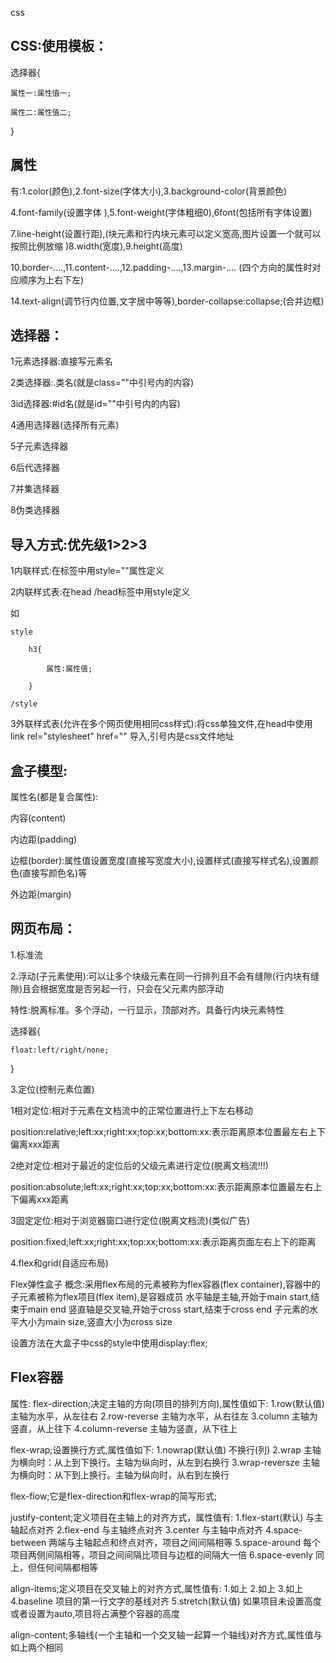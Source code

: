 css
## CSS:使用模板：

选择器{

    属性一:属性值一;

    属性二:属性值二;

}

## 属性
有:1.color(颜色),2.font-size(字体大小),3.background-color(背景颜色)

4.font-family(设置字体 ),5.font-weight(字体粗细0),6font(包括所有字体设置)

7.line-height(设置行距),(块元素和行内块元素可以定义宽高,图片设置一个就可以按照比例放缩 )8.width(宽度),9.height(高度)

10.border-....,11.content-....,12.padding-....,13.margin-....
(四个方向的属性时对应顺序为上右下左)

14.text-align(调节行内位置,文字居中等等),border-collapse:collapse;(合并边框)

## 选择器：
1元素选择器:直接写元素名

2类选择器:.类名(就是class=""中引号内的内容)

3id选择器:#id名(就是id=""中引号内的内容)

4通用选择器(选择所有元素)

5子元素选择器

6后代选择器

7并集选择器

8伪类选择器

## 导入方式:优先级1>2>3

1内联样式:在标签中用style=""属性定义

2内联样式表:在head /head标签中用style定义

如

    style

        h3{

            属性:属性值;

        }

    /style

3外联样式表(允许在多个网页使用相同css样式):将css单独文件,在head中使用 link rel="stylesheet" href="" 导入,引号内是css文件地址

## 盒子模型:

属性名(都是复合属性):

内容(content)

内边距(padding)

边框(border):属性值设置宽度(直接写宽度大小),设置样式(直接写样式名),设置颜色(直接写颜色名)等

外边距(margin)

## 网页布局：
1.标准流

2.浮动(子元素使用):可以让多个块级元素在同一行排列且不会有缝隙(行内块有缝隙)且会根据宽度是否另起一行，只会在父元素内部浮动

特性:脱离标准。多个浮动，一行显示，顶部对齐。具备行内块元素特性 

选择器{

    float:left/right/none;

}

3.定位(控制元素位置)

1相对定位:相对于元素在文档流中的正常位置进行上下左右移动

position:relative;left:xx;right:xx;top:xx;bottom:xx:表示距离原本位置最左右上下偏离xxx距离

2绝对定位:相对于最近的定位后的父级元素进行定位(脱离文档流!!!)

position:absolute;left:xx;right:xx;top:xx;bottom:xx:表示距离原本位置最左右上下偏离xxx距离

3固定定位:相对于浏览器窗口进行定位(脱离文档流)(类似广告)

position:fixed;left:xx;right:xx;top:xx;bottom:xx:表示距离页面左右上下的距离

4.flex和grid(自适应布局)

Flex弹性盒子
概念:采用flex布局的元素被称为flex容器(flex container),容器中的子元素被称为flex项目(flex item),是容器成员
水平轴是主轴,开始于main start,结束于main end
竖直轴是交叉轴,开始于cross start,结束于cross end
子元素的水平大小为main size,竖直大小为cross size

设置方法在大盒子中css的style中使用display:flex;


## Flex容器
属性:
flex-direction;决定主轴的方向(项目的排列方向),属性值如下:
1.row(默认值)   主轴为水平，从左往右
2.row-reverse   主轴为水平，从右往左
3.column        主轴为竖直，从上往下
4.column-reverse 主轴为竖直，从下往上 

flex-wrap;设置换行方式,属性值如下:
1.nowrap(默认值)   不换行(列)
2.wrap            主轴为横向时：从上到下换行。主轴为纵向时，从左到右换行
3.wrap-reversze   主轴为横向时：从下到上换行。主轴为纵向时，从右到左换行

flex-flow;它是flex-direction和flex-wrap的简写形式;

justify-content;定义项目在主轴上的对齐方式，属性值有:
1.flex-start(默认)     与主轴起点对齐
2.flex-end           与主轴终点对齐
3.center           与主轴中点对齐
4.space-between     两端与主轴起点和终点对齐，项目之间间隔相等
5.space-around      每个项目两侧间隔相等，项目之间间隔比项目与边框的间隔大一倍
6.space-evenly      同上，但任何间隔都相等

align-items;定义项目在交叉轴上的对齐方式,属性值有:
1.如上
2.如上
3.如上
4.baseline      项目的第一行文字的基线对齐
5.stretch(默认值)      如果项目未设置高度或者设置为auto,项目将占满整个容器的高度

align-content;多轴线(一个主轴和一个交叉轴一起算一个轴线)对齐方式,属性值与如上两个相同


